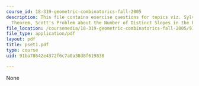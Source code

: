 ```yaml
---
course_id: 18-319-geometric-combinatorics-fall-2005
description: This file contains exercise questions for topics viz. Sylvester-Gallai
  Theorem, Scott's Problem about the Number of Distinct Slopes in the Plane.
file_location: /coursemedia/18-319-geometric-combinatorics-fall-2005/91ba78642e4372f6c7a0a38d8f619838_pset1.pdf
file_type: application/pdf
layout: pdf
title: pset1.pdf
type: course
uid: 91ba78642e4372f6c7a0a38d8f619838

---
```

None
